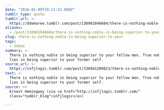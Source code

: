 ```yaml
---
date: "2016-01-09T19:11:52.000Z"
tumblr_type: quote
tumblr_url: >-
  https://ddemaree.tumblr.com/post/136961046684/there-is-nothing-noble-in-being-superior-to-your
aliases:
  - /post/136961046684/there-is-nothing-noble-in-being-superior-to-your
slug: there-is-nothing-noble-in-being-superior-to-your
tags:
  - Ideas
summary: >-
  There is nothing noble in being superior to your fellow men. True nobility
  lies in being superior to your former self.
source_url: >-
  https://infjlogic.tumblr.com/post/136941209823/there-is-nothing-noble-in-being-superior-to-your
text: >-
  There is nothing noble in being superior to your fellow men. True nobility
  lies in being superior to your former self.
source: >+
  Ernest Hemingway (via <a href="http://infjlogic.tumblr.com/"
  class="tumblr_blog">infjlogic</a>)

---
```

